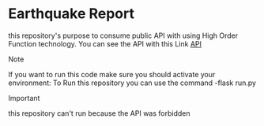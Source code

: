 # Earthquake Report

this repository's purpose to consume public API with using High Order Function technology.
You can see the API with this Link [API](https://data.bmkg.go.id/DataMKG/TEWS/gempaterkini.json)

>[!NOTE]
>If you want to run this code make sure you should activate your environment:
>To Run this repository you can use the command 
> -flask run.py

>[!IMPORTANT]
>this repository can't run because the API was forbidden 

